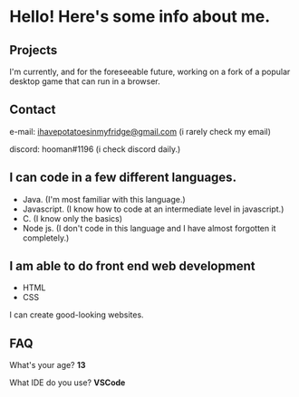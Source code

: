 # Hello! Here's some info about me.

## Projects

I'm currently, and for the foreseeable future, working on a fork of a popular desktop game that can run in a browser.

## Contact

e-mail: ihavepotatoesinmyfridge@gmail.com (i rarely check my email)

discord: hooman#1196 (i check discord daily.)

## I can code in a few different languages.

* Java. (I'm most familiar with this language.)
* Javascript. (I know how to code at an intermediate level in javascript.)
* C. (I know only the basics)
* Node js. (I don't code in this language and I have almost forgotten it completely.)

## I am able to do front end web development

* HTML
* CSS

I can create good-looking websites.

## FAQ

What's your age? **13**

What IDE do you use? **VSCode**
